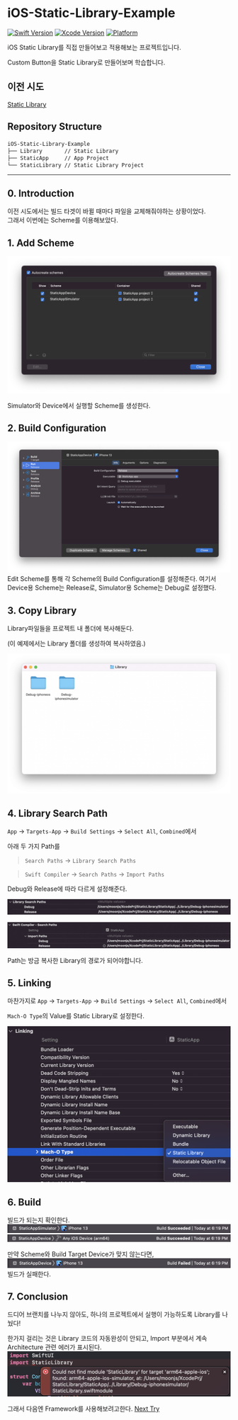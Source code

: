 # iOS-Static-Library-Example

[![Swift Version][swift-image]](https://swift.org/)
[![Xcode Version][Xcode-image]](https://developer.apple.com/kr/xcode/)
[![Platform][Platform-image]](https://developer.apple.com/kr/ios/)

[swift-image]:https://img.shields.io/badge/Swift-5.6-orange?style=flat
[Xcode-image]: https://img.shields.io/badge/Xcode-13.3-blue?style=flat
[Platform-image]: https://img.shields.io/badge/iOS-15.4+-blue?style=flat

iOS Static Library를 직접 만들어보고 적용해보는 프로젝트입니다.

Custom Button을 Static Library로 만들어보며 학습합니다.

## 이전 시도
[Static Library](README-Library.md)

## Repository Structure
``` shell
iOS-Static-Library-Example
├── Library       // Static Library
├── StaticApp     // App Project
└── StaticLibrary // Static Library Project
```

---
## 0. Introduction
이전 시도에서는 빌드 타겟이 바뀔 때마다 파일을 교체해줘야하는 상황이었다.   
그래서 이번에는 Scheme를 이용해보았다.

## 1. Add Scheme
![ManageScheme](gitImage/ManageScheme.png)

Simulator와 Device에서 실행할 Scheme를 생성한다.

## 2. Build Configuration
![Build-Configuration](gitImage/Build-Configuration.png)
Edit Scheme를 통해 각 Scheme의 Build Configuration를 설정해준다.
여기서 Device용 Scheme는 Release로, Simulator용 Scheme는 Debug로 설정했다.

## 3. Copy Library
Library파일들을 프로젝트 내 폴더에 복사해둔다.

(이 예제에서는 Library 폴더를 생성하여 복사하였음.)

![Library-Folder](gitImage/Library-Folder.png)


## 4. Library Search Path

`App` -> `Targets-App` -> `Build Settings` -> `Select All`, `Combined`에서

아래 두 가지 Path를

> `Search Paths` -> `Library Search Paths`

> `Swift Compiler` -> `Search Paths` -> `Import Paths`

Debug와 Release에 따라 다르게 설정해준다.

![Library-Paths-scheme](gitImage/Library-Paths-scheme.png)

![Import-Path-Scheme](gitImage/Import-Path-Scheme.png)

Path는 방금 복사한 Library의 경로가 되어야합니다.

## 5. Linking
마찬가지로 `App` -> `Targets-App` -> `Build Settings` -> `Select All`, `Combined`에서

`Mach-O Type`의 Value를 Static Library로 설정한다.

![Mach-O](gitImage/Mach-O.png)

## 6. Build
빌드가 되는지 확인한다.
![build-simul](gitImage/build-simul.png)
![build-device](gitImage/build-device.png)

만약 Scheme와 Build Target Device가 맞지 않는다면,
![build-failed](gitImage/build-failed.png)
빌드가 실패한다.

## 7. Conclusion
드디어 브랜치를 나누지 않아도, 하나의 프로젝트에서 실행이 가능하도록 Library를 나눴다!

한가지 걸리는 것은 Library 코드의 자동완성이 안되고, Import 부분에서 계속 Architecture 관련 에러가 표시된다.
![Error2](gitImage/Error2.png)

그래서 다음엔 Framework를 사용해보려고한다.
[Next Try](README.md)